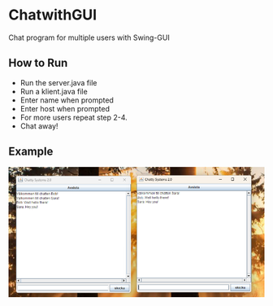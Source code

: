 # ChatwithGUI
Chat program for multiple users with Swing-GUI 


## How to Run
* Run the server.java file
* Run a klient.java file
* Enter name when prompted
* Enter host when prompted
* For more users repeat step 2-4.
* Chat away!


## Example

![chatty stuff](/chatty_pic.png)
